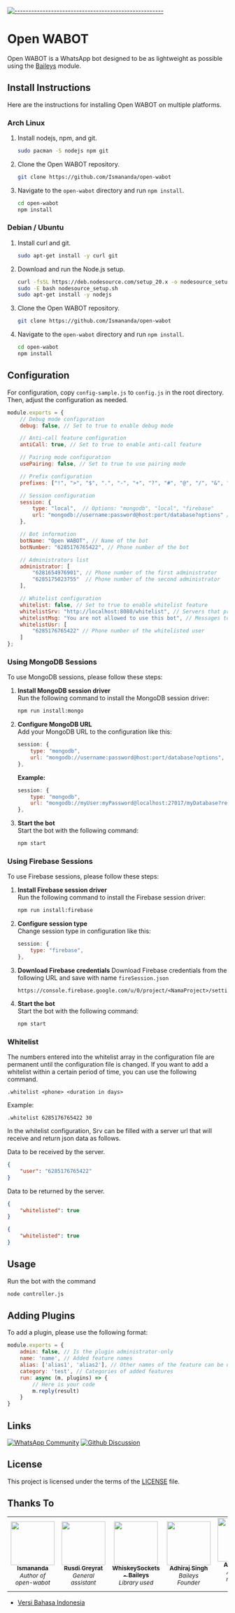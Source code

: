 [![-----------------------------------------------------](https://raw.githubusercontent.com/andreasbm/readme/master/assets/lines/colored.png)](#table-of-contents)
# Open WABOT

Open WABOT is a WhatsApp bot designed to be as lightweight as possible using the [Baileys](https://github.com/WhiskeySockets/Baileys) module.

## Install Instructions

Here are the instructions for installing Open WABOT on multiple platforms.

### Arch Linux

1. Install nodejs, npm, and git.
    ```bash
    sudo pacman -S nodejs npm git
    ```

2. Clone the Open WABOT repository.
    ```bash
    git clone https://github.com/Ismananda/open-wabot
    ```

3. Navigate to the `open-wabot` directory and run `npm install`.
    ```bash
    cd open-wabot
    npm install
    ```

### Debian / Ubuntu

1. Install curl and git.
    ```bash
    sudo apt-get install -y curl git
    ```

2. Download and run the Node.js setup.
    ```bash
    curl -fsSL https://deb.nodesource.com/setup_20.x -o nodesource_setup.sh
    sudo -E bash nodesource_setup.sh
    sudo apt-get install -y nodejs
    ```

3. Clone the Open WABOT repository.
    ```bash
    git clone https://github.com/Ismananda/open-wabot
    ```

4. Navigate to the `open-wabot` directory and run `npm install`.
    ```bash
    cd open-wabot
    npm install
    ```

## Configuration

For configuration, copy `config-sample.js` to `config.js` in the root directory. Then, adjust the configuration as needed.
```js
module.exports = {
    // Debug mode configuration
    debug: false, // Set to true to enable debug mode

    // Anti-call feature configuration
    antiCall: true, // Set to true to enable anti-call feature

    // Pairing mode configuration
    usePairing: false, // Set to true to use pairing mode

    // Prefix configuration
    prefixes: ["!", ">", "$", ".", "-", "+", "?", "#", "@", "/", "&", ",", "ow!"], // Add the character you want to use as a prefix

    // Session configuration
    session: {
        type: "local",  // Options: "mongodb", "local", "firebase"
        url: "mongodb://username:password@host:port/database?options" // Required for MongoDB (optional)
    },

    // Bot information
    botName: "Open WABOT", // Name of the bot
    botNumber: "6285176765422", // Phone number of the bot

    // Administrators list
    administrator: [
        "6281654976901", // Phone number of the first administrator
        "6285175023755"  // Phone number of the second administrator
    ],

    // Whitelist configuration
    whitelist: false, // Set to true to enable whitelist feature
    whitelistSrv: "http://localhost:8080/whitelist", // Servers that provide whitelists
    whitelistMsg: "You are not allowed to use this bot", // Messages to be sent to users when they are not allowed to use bots 
    whitelistUsr: [
        "6285176765422" // Phone number of the whitelisted user
    ]
};
```

### Using MongoDB Sessions
To use MongoDB sessions, please follow these steps:

1. **Install MongoDB session driver**  
    Run the following command to install the MongoDB session driver:
    ```bash
    npm run install:mongo
    ```

2. **Configure MongoDB URL**  
    Add your MongoDB URL to the configuration like this:
    ```js
    session: {
        type: "mongodb",
        url: "mongodb://username:password@host:port/database?options",
    },
    ```
    **Example:**
    ```js
    session: {
        type: "mongodb",
        url: "mongodb://myUser:myPassword@localhost:27017/myDatabase?retryWrites=true&w=majority",
    },
    ```

3. **Start the bot**  
    Start the bot with the following command:
    ```bash
    npm start
    ```

### Using Firebase Sessions
To use Firebase sessions, please follow these steps:

1. **Install Firebase session driver**  
    Run the following command to install the Firebase session driver:
    ```bash
    npm run install:firebase
    ```

2. **Configure session type**  
    Change session type in configuration like this:
    ```js
    session: {
        type: "firebase",
    },
    ```

3. **Download Firebase credentials**
    Download Firebase credentials from the following URL and save with name `fireSession.json`
    ```
    https://console.firebase.google.com/u/0/project/<NamaProject>/settings/serviceaccounts/adminsdk
    ```

4. **Start the bot**  
    Start the bot with the following command:
    ```bash
    npm start
    ```

### Whitelist

The numbers entered into the whitelist array in the configuration file are permanent until the configuration file is changed. If you want to add a whitelist within a certain period of time, you can use the following command.
```
.whitelist <phone> <duration in days>
```

Example:
```
.whitelist 6285176765422 30
```

In the whitelist configuration, Srv can be filled with a server url that will receive and return json data as follows.

Data to be received by the server.
```json
{
    "user": "6285176765422"
}
```

Data to be returned by the server.
```json
{
    "whitelisted": true
}
```
```json
{
    "whitelisted": true
}
```

## Usage

Run the bot with the command
```bash
node controller.js
```

## Adding Plugins

To add a plugin, please use the following format:

```js
module.exports = {
    admin: false, // Is the plugin administrator-only
    name: 'name', // Added feature names
    alias: ['alias1', 'alias2'], // Other names of the feature can be used as alternative commands
    category: 'test', // Categories of added features
    run: async (m, plugins) => {
        // Here is your code
        m.reply(result)
    }
}
```

## Links

[![WhatsApp Community](https://img.shields.io/badge/community-25D366?style=for-the-badge&logo=whatsapp&logoColor=white)](https://chat.whatsapp.com/IV57VaY23wHLSn0LdOTNmC)
[![Github Discussion](https://img.shields.io/badge/discussion-5F5F5F?style=for-the-badge&logo=github&logoColor=white)](https://github.com/Ismananda/open-wabot/discussions)

## License

This project is licensed under the terms of the [LICENSE](LICENSE) file.

## Thanks To
<table>
  <tr>
    <td align="center"><a href="https://github.com/Ismananda"><img src="https://github.com/Ismananda.png?size=100" width="100px;" alt=""/><br /><sub><b>Ismananda</b></sub></a><br /><sub><i>Author of open-wabot</i></sub></td>
    <td align="center"><a href="https://github.com/KilluaBot"><img src="https://github.com/KilluaBot.png?size=100" width="100px;" alt=""/><br /><sub><b>Rusdi Greyrat</b></sub></a><br /><sub><i>General assistant</i></sub></td>
        <td align="center"><a href="https://github.com/WhiskeySockets/Baileys"><img src="https://github.com/WhiskeySockets.png?size=100" width="100px;" alt=""/><br /><sub><b>WhiskeySockets - Baileys</b></sub></a><br /><sub><i>Library used</i></sub></td>
      <td align="center"><a href="https://github.com/adiwajshing"><img src="https://github.com/adiwajshing.png?size=100" width="100px;" alt=""/><br /><sub><b>Adhiraj Singh</b></sub></a><br /><sub><i>Baileys Founder</i></sub></td>
      <td align="center"><a href="https://github.com/amiruldev20"><img src="https://github.com/amiruldev20.png?size=100" width="100px;" alt=""/><br /><sub><b>Amirul Dev</b></sub></a><br /><sub><i>Author of mongodb session</i></sub></td>
  </tr>
</table>

- [Versi Bahasa Indonesia](README_ID.md)